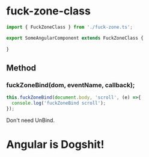 # fuck-zone-class
```ts
import { FuckZoneClass } from './fuck-zone.ts';

export SomeAngularComponent extends FuckZoneClass {
  
}
```
## Method
### fuckZoneBind(dom, eventName, callback);
```ts
this.fuckZoneBind(document.body, 'scroll', (e) =>{
  console.log('fuckZoneBind scroll');
});
```
Don't need UnBind. 


# Angular is Dogshit!
